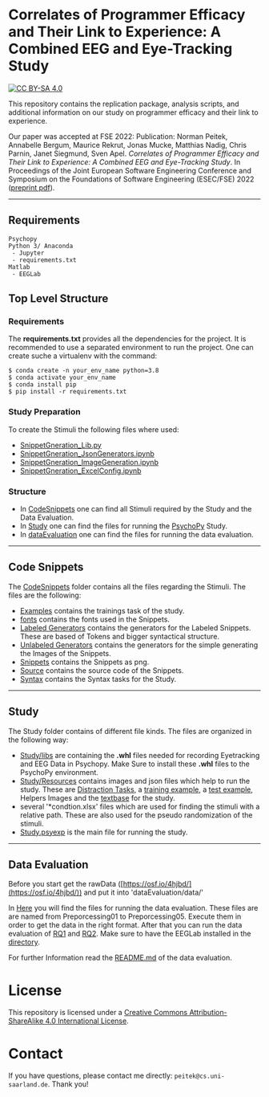 # Correlates of Programmer Efficacy and Their Link to Experience: A Combined EEG and Eye-Tracking Study

[![CC BY-SA 4.0][cc-by-sa-shield]][cc-by-sa]

This repository contains the replication package, analysis scripts, and additional information on our study on programmer efficacy and their link to experience.

Our paper was accepted at FSE 2022: Publication: Norman Peitek, Annabelle Bergum, Maurice Rekrut, Jonas Mucke, Matthias Nadig, Chris Parnin, Janet Siegmund, Sven Apel. *Correlates of Programmer Efficacy and Their Link to Experience: A Combined EEG and Eye-Tracking Study*. In Proceedings of the Joint European Software Engineering Conference and Symposium on the Foundations of Software Engineering (ESEC/FSE) 2022 ([preprint pdf](https://www.se.cs.uni-saarland.de/publications/docs/PBR+22.pdf)).

---

## Requirements

```
Psychopy
Python 3/ Anaconda
 - Jupyter
 - requirements.txt
Matlab
 - EEGLab
```

## Top Level Structure

### Requirements

The **requirements.txt** provides all the dependencies for the project.
It is recommended to use a separated environment to run the project. One can create suche a virtualenv with the command:

```properties
$ conda create -n your_env_name python=3.8
$ conda activate your_env_name
$ conda install pip
$ pip install -r requirements.txt
```

### Study Preparation

To create the Stimuli the following files where used:
- [SnippetGneration_Lib.py](SnippetGneration_Lib.py)
- [SnippetGneration_JsonGenerators.ipynb](SnippetGneration_JsonGenerators.ipynb)
- [SnippetGneration_ImageGeneration.ipynb](SnippetGneration_ImageGeneration.ipynb)
- [SnippetGneration_ExcelConfig.ipynb](SnippetGneration_ExcelConfig.ipynb)

### Structure

- In [CodeSnippets](CodeSnippets) one can find all Stimuli required by the Study and the Data Evaluation.
- In [Study](Study) one can find the files for running the [PsychoPy](https://www.psychopy.org/) Study.
- In [dataEvaluation](dataEvaluation) one can find the files for running the data evaluation.

---

## Code Snippets

The [CodeSnippets](CodeSnippets) folder contains all the files regarding the Stimuli. The files are the following:
- [Examples](CodeSnippets/Examples) contains the trainings task of the study.
- [fonts](CodeSnippets/fonts) contains the fonts used in the Snippets.
- [Labeled Generators](CodeSnippets/Generators_Labeled) contains the generators for the Labeled Snippets. These are based of Tokens and bigger syntactical structure.
- [Unlabeled Generators](CodeSnippets/Generators_Raw) contains the generators for the simple generating the Images of the Snippets.
- [Snippets](CodeSnippets/Snippets) contains the Snippets as png.
- [Source](CodeSnippets/Source) contains the source code of the Snippets.
- [Syntax](CodeSnippets/Syntax) contains the Syntax tasks for the Study.

---

## Study

The Study folder contains of different file kinds. The files are organized in the following way:
- [Study/libs](Study/libs) are containing the **.whl** files needed for recording Eyetracking and EEG Data in Psychopy. Make Sure to install these **.whl** files to the PsychoPy environment.
- [Study/Resources](Study/Resources) contains images and json files which help to run the study. These are [Distraction Tasks](Study/Resources/DistractionTasks), a [training example](Study/Resources/TrainingExample), a [test example](Study/Resources/Intro), Helpers Images and the [textbase](Study/Resources/textbase.json) for the study. 
- several '*condtion.xlsx' files which are used for finding the stimuli with a relative path. These are also used for the pseudo randomization of the stimuli.
- [Study.psyexp](Study/Study.psyexp) is the main file for running the study.

---

## Data Evaluation

Before you start get the rawData ([https://osf.io/4hjbd/](https://osf.io/4hjbd/)) and put it into 'dataEvaluation/data/'

In [Here](dataEvaluation) you will find the files for running the data evaluation. These files are are named from Preporcessing01 to Preporcessing05.
Execute them in order to get the data in the right format. After that you can run the data evaluation of [RQ1](dataEvaluation/RQ1_Eyetracking.ipynb) and [RQ2](dataEvaluation/RQ2_EEG.ipynb).
Make sure to have the EEGLab installed in the [directory](dataEvaluation).

For further Information read the [README.md](dataEvaluation/README.md) of the data evaluation.

# License

This repository is licensed under a
[Creative Commons Attribution-ShareAlike 4.0 International License][cc-by-sa].

[cc-by-sa]: http://creativecommons.org/licenses/by-sa/4.0/
[cc-by-sa-shield]: https://img.shields.io/badge/License-CC%20BY--SA%204.0-lightgrey.svg

# Contact

If you have questions, please contact me directly: `peitek@cs.uni-saarland.de`. Thank you!
